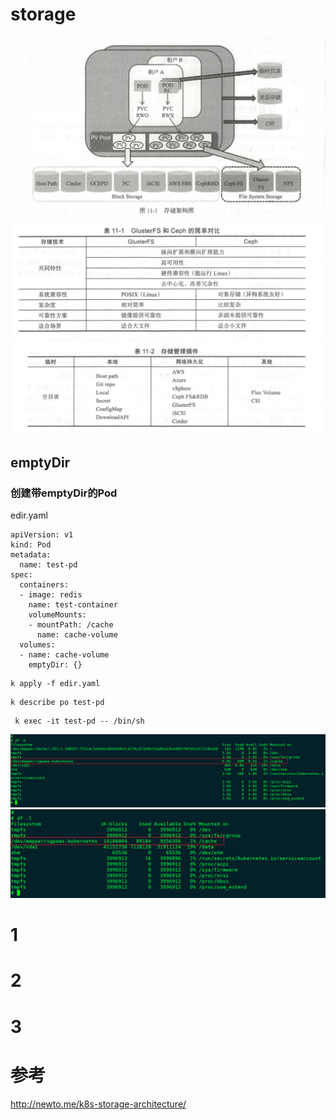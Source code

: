 # storage


![](https://raw.githubusercontent.com/latermonk/cka-pre/master/Issues/images/s01.png)
![](https://raw.githubusercontent.com/latermonk/cka-pre/master/Issues/images/s02.png)
![](https://raw.githubusercontent.com/latermonk/cka-pre/master/Issues/images/s03.png)


## emptyDir

### 创建带emptyDir的Pod

edir.yaml
```
apiVersion: v1
kind: Pod
metadata:
  name: test-pd
spec:
  containers:
  - image: redis
    name: test-container
    volumeMounts:
    - mountPath: /cache
      name: cache-volume
  volumes:
  - name: cache-volume
    emptyDir: {}
```


```
k apply -f edir.yaml

```


```
k describe po test-pd 
```

```
 k exec -it test-pd -- /bin/sh 
```


 ![](https://raw.githubusercontent.com/latermonk/cka-pre/master/Issues/images/empty01.png)
 ![](https://raw.githubusercontent.com/latermonk/cka-pre/master/Issues/images/empty02.png)



# 1

# 2

# 3

# 参考
http://newto.me/k8s-storage-architecture/
